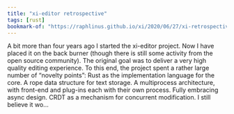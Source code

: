 ```yaml
---
title: "xi-editor retrospective"
tags: [rust]
bookmark-of: "https://raphlinus.github.io/xi/2020/06/27/xi-retrospective.html"
---
```

A bit more than four years ago I started the xi-editor project. Now I have placed it on the back burner (though there is still some activity from the open source community). The original goal was to deliver a very high quality editing experience. To this end, the project spent a rather large number of “novelty points”: Rust as the implementation language for the core. A rope data structure for text storage. A multiprocess architecture, with front-end and plug-ins each with their own process. Fully embracing async design. CRDT as a mechanism for concurrent modification. I still believe it wo...